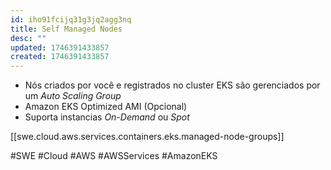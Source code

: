 ```yaml
---
id: iho91fcijq31g3jq2agg3nq
title: Self Managed Nodes
desc: ""
updated: 1746391433857
created: 1746391433857
---
```


- Nós criados por você e registrados no cluster EKS são gerenciados por um _Auto Scaling Group_
- Amazon EKS Optimized AMI (Opcional)
- Suporta instancias _On-Demand_ ou _Spot_

[[swe.cloud.aws.services.containers.eks.managed-node-groups]]

#SWE #Cloud #AWS #AWSServices #AmazonEKS
